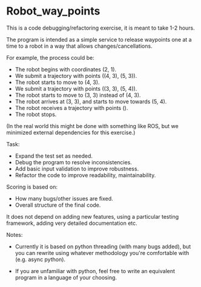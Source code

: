# Robot_way_points

This is a code debugging/refactoring exercise, it is meant to take 1-2 hours.

The program is intended as a simple service to release waypoints one at a time to a robot in a way that allows changes/cancellations. 

For example, the process could be:

* The robot begins with coordinates (2, 1). 
* We submit a trajectory with points ((4, 3), (5, 3)).
* The robot starts to move to (4, 3).
* We submit a trajectory with points ((3, 3), (5, 4)).
* The robot starts to move to (3, 3) instead of (4, 3).
* The robot arrives at (3, 3), and starts to move towards (5, 4).
* The robot receives a trajectory with points ().
* The robot stops.

(In the real world this might be done with something like ROS, but we minimized external dependencies for this exercise.)

Task:

* Expand the test set as needed.
* Debug the program to resolve inconsistencies.
* Add basic input validation to improve robustness.
* Refactor the code to improve readability, maintainability.


Scoring is based on:

* How many bugs/other issues are fixed.
* Overall structure of the final code.

It does not depend on adding new features, using a particular testing framework, adding very detailed documentation etc.


Notes:

* Currently it is based on python threading (with many bugs added), but you can rewrite using whatever methodology 
  you're comfortable with (e.g. async python).

* If you are unfamiliar with python, feel free to write an equivalent program in a language of your choosing.

